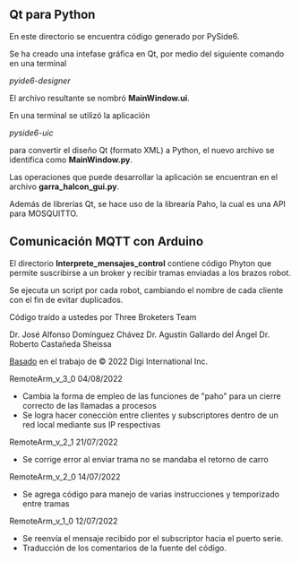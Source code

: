 ## Qt para Python

En este directorio se encuentra código generado por PySide6.

Se ha creado una intefase gráfica en Qt, por medio del siguiente comando en una terminal

_pyide6-designer_

El archivo resultante se nombró **MainWindow.ui**.

En una terminal se utilizó la aplicación

_pyside6-uic_

para convertir el diseño Qt (formato XML) a Python, el nuevo archivo se identifica como **MainWindow.py**.

Las operaciones que puede desarrollar la aplicación se encuentran en el archivo **garra_halcon_gui.py**.

Además de librerías Qt, se hace uso de la librearía Paho, la cual es una API para MOSQUITTO.

## Comunicación MQTT con Arduino

El directorio **Interprete_mensajes_control** contiene código Phyton que permite suscribirse a un broker y recibir 
tramas enviadas a los brazos robot.

Se ejecuta un script por cada robot, cambiando el nombre de cada cliente con el fin de evitar duplicados.

Código traído a ustedes por Three Broketers Team

Dr. José Alfonso Domínguez Chávez
Dr. Agustín Gallardo del Ángel
Dr. Roberto Castañeda Sheissa

[Basado](https://www.digi.com/resources/documentation/Digidocs/90001541/reference/r_example_subscribe_mqtt.htm) en el trabajo de © 2022 Digi International Inc.

RemoteArm_v_3_0 04/08/2022
- Cambia la forma de empleo de las funciones de "paho" para un cierre correcto de las llamadas a procesos
- Se logra hacer conecciòn entre clientes y subscriptores dentro de un red local mediante sus IP respectivas

RemoteArm_v_2_1 21/07/2022
- Se corrige error al enviar trama no se mandaba el retorno de carro

RemoteArm_v_2_0 14/07/2022
- Se agrega código para manejo de varias instrucciones y temporizado entre tramas

RemoteArm_v_1_0 12/07/2022
- Se reenvía el mensaje recibido por el subscriptor hacia el puerto serie.
- Traducción de los comentarios de la fuente del código.
